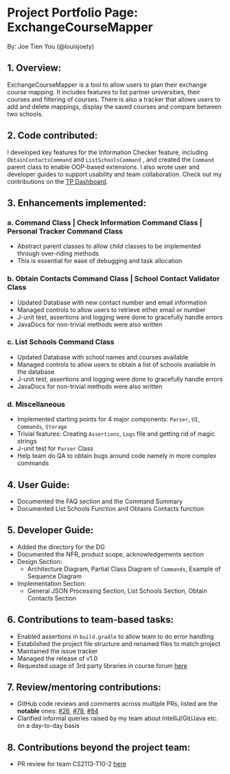 # Project Portfolio Page: ExchangeCourseMapper

By: Joe Tien You (@louisjoety)

## 1. Overview:
ExchangeCourseMapper is a tool to allow users to plan their exchange course mapping.
It includes features to list partner universities, their courses and filtering of courses. 
There is also a tracker that allows users to add and delete mappings, display the saved courses and 
compare between two schools.

## 2. Code contributed:
I developed key features for the Information Checker feature, including `ObtainContactsCommand` and `ListSchoolsCommand`
, and created the `Command` parent class to enable OOP-based extensions. I also wrote user and developer guides to 
support usability and team collaboration. Check out my contributions on the [TP Dashboard](https://nus-cs2113-ay2425s1.github.io/tp-dashboard/?search=louisjoety&sort=groupTitle%20dsc&sortWithin=title&since=2024-09-20&timeframe=commit&mergegroup=&groupSelect=groupByRepos&breakdown=false).

## 3. Enhancements implemented:

### a. Command Class | Check Information Command Class | Personal Tracker Command Class
* Abstract parent classes to allow child classes to be implemented through over-riding methods
* This is essential for ease of debugging and task allocation

### b. Obtain Contacts Command Class | School Contact Validator Class
* Updated Database with new contact number and email information
* Managed controls to allow users to retrieve either email or number
* J-unit test, assertions and logging were done to gracefully handle errors
* JavaDocs for non-trivial methods were also written

### c. List Schools Command Class
* Updated Database with school names and courses available
* Managed controls to allow users to obtain a list of schools available in the database
* J-unit test, assertions and logging were done to gracefully handle errors
* JavaDocs for non-trivial methods were also written

### d. Miscellaneous
* Implemented starting points for 4 major components: `Parser`, `UI`, `Commands`, `Storage`
* Trivial features: Creating `Assertions`, `Logs` file and getting rid of magic strings
* J-unit test for `Parser` Class
* Help team do QA to obtain bugs around code namely in more complex commands

## 4. User Guide:
* Documented the FAQ section and the Command Summary
* Documented List Schools Function and Obtains Contacts function 

## 5. Developer Guide:
* Added the directory for the DG 
* Documented the NFR, product scope, acknowledgements section
* Design Section: 
  * Architecture Diagram, Partial Class Diagram of `Commands`, Example of Sequence Diagram 
* Implementation Section: 
  * General JSON Processing Section, List Schools Section, Obtain Contacts Section

## 6. Contributions to team-based tasks:
* Enabled assertions in `build.gradle` to allow team to do error handling
* Established the project file structure and renamed files to match project
* Maintained the issue tracker 
* Managed the release of v1.0
* Requested usage of 3rd party libraries in course forum [here](https://github.com/nus-cs2113-AY2425S1/forum/issues/28)

## 7. Review/mentoring contributions:
* GitHub code reviews and comments across multiple PRs, listed are the **notable** ones:
  [#26](https://github.com/AY2425S1-CS2113-W10-2/tp/pull/26),
  [#78](https://github.com/AY2425S1-CS2113-W10-2/tp/pull/78),
  [#84](https://github.com/AY2425S1-CS2113-W10-2/tp/pull/84)
* Clarified informal queries raised by my team about IntelliJ/Git/Java etc. on a day-to-day basis

## 8. Contributions beyond the project team:
* PR review for team CS2113-T10-2 [here](https://github.com/nus-cs2113-AY2425S1/tp/pull/11)
